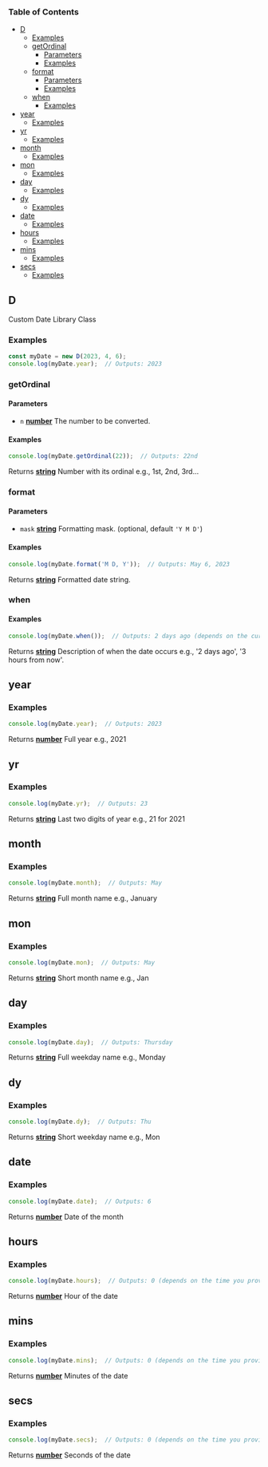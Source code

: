 <!-- Generated by documentation.js. Update this documentation by updating the source code. -->

### Table of Contents

*   [D][1]
    *   [Examples][2]
    *   [getOrdinal][3]
        *   [Parameters][4]
        *   [Examples][5]
    *   [format][6]
        *   [Parameters][7]
        *   [Examples][8]
    *   [when][9]
        *   [Examples][10]
*   [year][11]
    *   [Examples][12]
*   [yr][13]
    *   [Examples][14]
*   [month][15]
    *   [Examples][16]
*   [mon][17]
    *   [Examples][18]
*   [day][19]
    *   [Examples][20]
*   [dy][21]
    *   [Examples][22]
*   [date][23]
    *   [Examples][24]
*   [hours][25]
    *   [Examples][26]
*   [mins][27]
    *   [Examples][28]
*   [secs][29]
    *   [Examples][30]

## D

Custom Date Library Class

### Examples

```javascript
const myDate = new D(2023, 4, 6);
console.log(myDate.year);  // Outputs: 2023
```

### getOrdinal

#### Parameters

*   `n` **[number][31]** The number to be converted.

#### Examples

```javascript
console.log(myDate.getOrdinal(22));  // Outputs: 22nd
```

Returns **[string][32]** Number with its ordinal e.g., 1st, 2nd, 3rd...

### format

#### Parameters

*   `mask` **[string][32]** Formatting mask. (optional, default `'Y M D'`)

#### Examples

```javascript
console.log(myDate.format('M D, Y'));  // Outputs: May 6, 2023
```

Returns **[string][32]** Formatted date string.

### when

#### Examples

```javascript
console.log(myDate.when());  // Outputs: 2 days ago (depends on the current date and the date you provided)
```

Returns **[string][32]** Description of when the date occurs e.g., '2 days ago', '3 hours from now'.

## year

### Examples

```javascript
console.log(myDate.year);  // Outputs: 2023
```

Returns **[number][31]** Full year e.g., 2021

## yr

### Examples

```javascript
console.log(myDate.yr);  // Outputs: 23
```

Returns **[string][32]** Last two digits of year e.g., 21 for 2021

## month

### Examples

```javascript
console.log(myDate.month);  // Outputs: May
```

Returns **[string][32]** Full month name e.g., January

## mon

### Examples

```javascript
console.log(myDate.mon);  // Outputs: May
```

Returns **[string][32]** Short month name e.g., Jan

## day

### Examples

```javascript
console.log(myDate.day);  // Outputs: Thursday
```

Returns **[string][32]** Full weekday name e.g., Monday

## dy

### Examples

```javascript
console.log(myDate.dy);  // Outputs: Thu
```

Returns **[string][32]** Short weekday name e.g., Mon

## date

### Examples

```javascript
console.log(myDate.date);  // Outputs: 6
```

Returns **[number][31]** Date of the month

## hours

### Examples

```javascript
console.log(myDate.hours);  // Outputs: 0 (depends on the time you provided or current time)
```

Returns **[number][31]** Hour of the date

## mins

### Examples

```javascript
console.log(myDate.mins);  // Outputs: 0 (depends on the time you provided or current time)
```

Returns **[number][31]** Minutes of the date

## secs

### Examples

```javascript
console.log(myDate.secs);  // Outputs: 0 (depends on the time you provided or current time)
```

Returns **[number][31]** Seconds of the date

[1]: #d

[2]: #examples

[3]: #getordinal

[4]: #parameters

[5]: #examples-1

[6]: #format

[7]: #parameters-1

[8]: #examples-2

[9]: #when

[10]: #examples-3

[11]: #year

[12]: #examples-4

[13]: #yr

[14]: #examples-5

[15]: #month

[16]: #examples-6

[17]: #mon

[18]: #examples-7

[19]: #day

[20]: #examples-8

[21]: #dy

[22]: #examples-9

[23]: #date

[24]: #examples-10

[25]: #hours

[26]: #examples-11

[27]: #mins

[28]: #examples-12

[29]: #secs

[30]: #examples-13

[31]: https://developer.mozilla.org/docs/Web/JavaScript/Reference/Global_Objects/Number

[32]: https://developer.mozilla.org/docs/Web/JavaScript/Reference/Global_Objects/String
